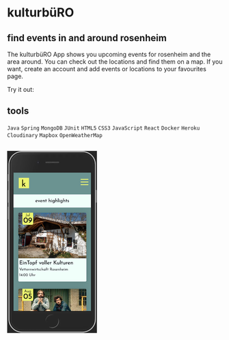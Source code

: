 # kulturbüRO

## find events in and around rosenheim
The kulturbüRO App shows you upcoming events for rosenheim and the area around. You can check out the locations and find them on a map.
If you want, create an account and add events or locations to your favourites page.

Try it out: 

## tools
`Java`
`Spring`
`MongoDB`
`JUnit`
`HTML5`
`CSS3`
`JavaScript`
`React`
`Docker`
`Heroku`
`Cloudinary`
`Mapbox`
`OpenWeatherMap`

##
![Screenshot App](frontend/public/screenshot_app.png)